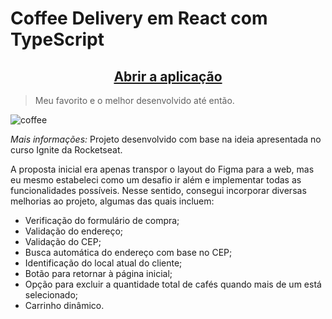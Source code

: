# Coffee Delivery em React com TypeScript

<h2 align="center"><a href="https://iagoluancj.github.io/coffeeDelivery/">Abrir a aplicação</a></h2>

> Meu favorito e o melhor desenvolvido até então.

![coffee](https://github.com/iagoluancj/coffeeDelivery/assets/86308522/cfbdc7f6-af05-4bb2-8d2c-fa4c779b6afe)

*Mais informações:*
Projeto desenvolvido com base na ideia apresentada no curso Ignite da Rocketseat.

A proposta inicial era apenas transpor o layout do Figma para a web, mas eu mesmo estabeleci como um desafio ir além e implementar todas as funcionalidades possíveis. Nesse sentido, consegui incorporar diversas melhorias ao projeto, algumas das quais incluem:
- Verificação do formulário de compra;
- Validação do endereço;
- Validação do CEP;
- Busca automática do endereço com base no CEP;
- Identificação do local atual do cliente;
- Botão para retornar à página inicial;
- Opção para excluir a quantidade total de cafés quando mais de um está selecionado;
- Carrinho dinâmico.
